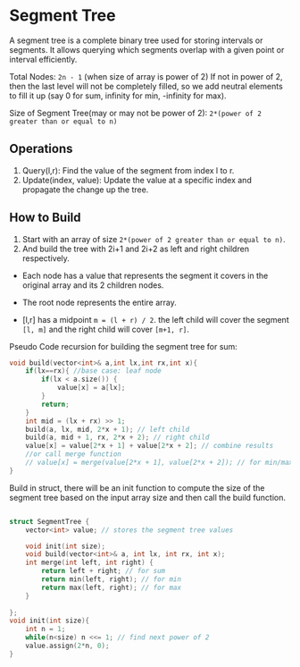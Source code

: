 # Segment Tree
A segment tree is a  complete binary tree used for storing intervals or segments. It allows querying which segments overlap with a given point or interval efficiently.

Total Nodes: ```2n - 1``` (when size of array is power of 2)
If not in power of 2, then the last level will not be completely filled, so we add neutral elements to fill it up (say 0 for sum, infinity for min, -infinity for max).

Size of Segment Tree(may or may not be power of 2): ```2*(power of 2 greater than or equal to n)```

## Operations

1. Query(l,r): Find the value of the segment from index l to r.
2. Update(index, value): Update the value at a specific index and propagate the change up the tree.

## How to Build
1. Start with an array of size `2*(power of 2 greater than or equal to n)`.
2. And build the tree with  2i+1 and 2i+2 as left and right children respectively.

- Each node has a value that represents the segment it covers in the original array and its 2 children nodes.
- The root node represents the entire array.

- [l,r] has a midpoint `m = (l + r) / 2`.
 the left child will cover the segment `[l, m]` and the right child will cover `[m+1, r]`.


Pseudo Code recursion for building the segment tree for sum:

```cpp
void build(vector<int>& a,int lx,int rx,int x){
    if(lx==rx){ //base case: leaf node
        if(lx < a.size()) {
            value[x] = a[lx];
        }
        return;
    }
    int mid = (lx + rx) >> 1;
    build(a, lx, mid, 2*x + 1); // left child
    build(a, mid + 1, rx, 2*x + 2); // right child
    value[x] = value[2*x + 1] + value[2*x + 2]; // combine results
    //or call merge function
    // value[x] = merge(value[2*x + 1], value[2*x + 2]); // for min/max
}
```

Build in struct, there will be an init function to compute the size of the segment tree based on the input array size and then call the build function.

```cpp

struct SegmentTree {
    vector<int> value; // stores the segment tree values

    void init(int size);
    void build(vector<int>& a, int lx, int rx, int x);
    int merge(int left, int right) {
        return left + right; // for sum
        return min(left, right); // for min
        return max(left, right); // for max
    }
    
};
void init(int size){
    int n = 1;
    while(n<size) n <<= 1; // find next power of 2
    value.assign(2*n, 0);
}